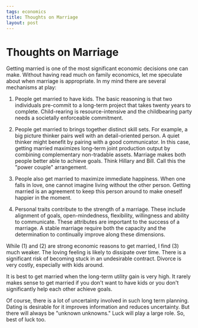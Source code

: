 ```yaml
--- 
tags: economics
title: Thoughts on Marriage
layout: post
---
```


# Thoughts on Marriage

Getting married is one of the most significant economic decisions one can make. Without having read much on family economics, let me speculate about when marriage is appropriate. In my mind there are several mechanisms at play: 

1. People get married to have kids. The basic reasoning is that two individuals pre-commit to a long-term project that takes twenty years to complete. Child-rearing is resource-intensive and the childbearing party needs a societally enforceable commitment. 

2. People get married to brings together distinct skill sets. For example, a big picture thinker pairs well with an detail-oriented person. A quiet thinker might benefit by pairing with a good communicator. In this case, getting married  maximizes long-term joint production output by combining complementary non-tradable assets. Marriage makes both people better able to achieve goals. Think Hillary and Bill. Call this the "power couple" arrangement. 

3. People also get married to maximize immediate happiness. When one falls in love, one cannot imagine living without the other person. Getting married is an agreement to keep this person around to make oneself happier in the moment. 

4. Personal traits contribute to the strength of a marriage. These include alignment of goals, open-mindedness, flexibility, willingness and ability to communicate. These attributes are important to the success of a marriage. A stable marriage require both the capacity and the determination to continually improve along these dimensions. 

While (1) and (2) are strong economic reasons to get married, I find (3) much weaker. The loving feeling is likely to dissipate over time. There is a significant risk of becoming stuck in an undesirable contract. Divorce is very costly, especially with kids around. 

It is best to get married when the long-term utility gain is very high. It rarely makes sense to get married if you don't want to have kids or you don't significantly help each other achieve goals. 

Of course, there is a lot of uncertainty involved in such long term planning. Dating is desirable for it improves information and reduces uncertainty. But there will always be "unknown unknowns." Luck will play a large role. So, best of luck too. 

